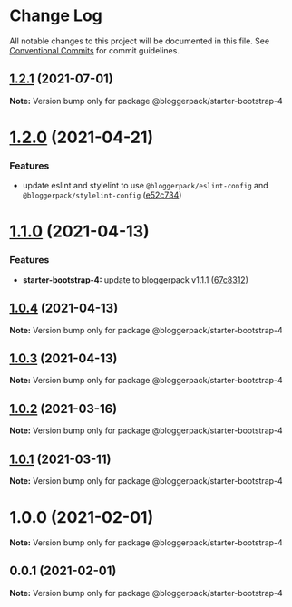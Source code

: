 # Change Log

All notable changes to this project will be documented in this file.
See [Conventional Commits](https://conventionalcommits.org) for commit guidelines.

## [1.2.1](https://github.com/bloggerpack/bloggerpack/compare/@bloggerpack/starter-bootstrap-4@1.2.0...@bloggerpack/starter-bootstrap-4@1.2.1) (2021-07-01)

**Note:** Version bump only for package @bloggerpack/starter-bootstrap-4





# [1.2.0](https://github.com/bloggerpack/bloggerpack/compare/@bloggerpack/starter-bootstrap-4@1.1.0...@bloggerpack/starter-bootstrap-4@1.2.0) (2021-04-21)


### Features

* update eslint and stylelint to use `@bloggerpack/eslint-config` and `@bloggerpack/stylelint-config` ([e52c734](https://github.com/bloggerpack/bloggerpack/commit/e52c73445c7cdb99b3ec34eef44ecc9c28d63bcf))





# [1.1.0](https://github.com/bloggerpack/bloggerpack/compare/@bloggerpack/starter-bootstrap-4@1.0.4...@bloggerpack/starter-bootstrap-4@1.1.0) (2021-04-13)


### Features

* **starter-bootstrap-4:** update to bloggerpack v1.1.1 ([67c8312](https://github.com/bloggerpack/bloggerpack/commit/67c8312716c275218cd2b5f9ae313e918f483531))





## [1.0.4](https://github.com/bloggerpack/bloggerpack/compare/@bloggerpack/starter-bootstrap-4@1.0.3...@bloggerpack/starter-bootstrap-4@1.0.4) (2021-04-13)

**Note:** Version bump only for package @bloggerpack/starter-bootstrap-4





## [1.0.3](https://github.com/bloggerpack/bloggerpack/compare/@bloggerpack/starter-bootstrap-4@1.0.2...@bloggerpack/starter-bootstrap-4@1.0.3) (2021-04-13)

**Note:** Version bump only for package @bloggerpack/starter-bootstrap-4





## [1.0.2](https://github.com/bloggerpack/bloggerpack/compare/@bloggerpack/starter-bootstrap-4@1.0.1...@bloggerpack/starter-bootstrap-4@1.0.2) (2021-03-16)

**Note:** Version bump only for package @bloggerpack/starter-bootstrap-4





## [1.0.1](https://github.com/bloggerpack/bloggerpack/compare/@bloggerpack/starter-bootstrap-4@1.0.0...@bloggerpack/starter-bootstrap-4@1.0.1) (2021-03-11)

**Note:** Version bump only for package @bloggerpack/starter-bootstrap-4





# 1.0.0 (2021-02-01)

**Note:** Version bump only for package @bloggerpack/starter-bootstrap-4





## 0.0.1 (2021-02-01)

**Note:** Version bump only for package @bloggerpack/starter-bootstrap-4
